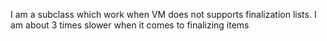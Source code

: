 I am a subclass which work when VM does not supports finalization lists.I am about 3 times slower when it comes to finalizing items